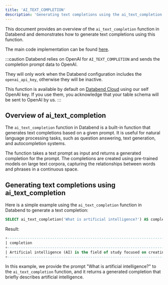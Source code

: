 ```yaml
---
title: 'AI_TEXT_COMPLETION'
description: 'Generating text completions using the ai_text_completion function in Databend'
---
```


This document provides an overview of the `ai_text_completion` function in Databend and demonstrates how to generate text completions using this function.

The main code implementation can be found [here](https://github.com/datafuselabs/databend/blob/1e93c5b562bd159ecb0f336bb88fd1b7f9dc4a62/src/common/openai/src/completion.rs).

:::caution
Databend relies on OpenAI for `AI_TEXT_COMPLETION` and sends the completion prompt data to OpenAI.

They will only work when the Databend configuration includes the `openai_api_key`, otherwise they will be inactive.

This function is available by default on [Databend Cloud](https://databend.com) using our self OpenAI key. If you use them, you acknowledge that your table schema will be sent to OpenAI by us.
:::


## Overview of ai_text_completion

The `ai_text_completion` function in Databend is a built-in function that generates text completions based on a given prompt. It is useful for natural language processing tasks, such as question answering, text generation, and autocompletion systems.

The function takes a text prompt as input and returns a generated completion for the prompt. The completions are created using pre-trained models on large text corpora, capturing the relationships between words and phrases in a continuous space.

## Generating text completions using ai_text_completion

Here is a simple example using the `ai_text_completion` function in Databend to generate a text completion:
```sql
SELECT ai_text_completion('What is artificial intelligence?') AS completion;
```

Result:
```sql
+--------------------------------------------------------------------------------------------------------------------+
| completion                                                                                                          |
+--------------------------------------------------------------------------------------------------------------------+
| Artificial intelligence (AI) is the field of study focused on creating machines and software capable of thinking, learning, and solving problems in a way that mimics human intelligence. This includes areas such as machine learning, natural language processing, computer vision, and robotics. |
+--------------------------------------------------------------------------------------------------------------------+
```

In this example, we provide the prompt "What is artificial intelligence?" to the `ai_text_completion` function, and it returns a generated completion that briefly describes artificial intelligence.